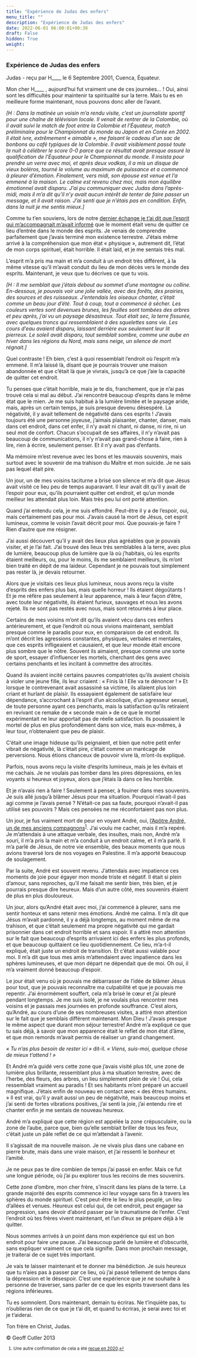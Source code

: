 ```yaml
---
title: "Expérience de Judas des enfers"
menu_title: ""
description: "Expérience de Judas des enfers"
date: 2022-06-01 06:00:01+00:38
draft: False
hidden: True
weight:
---
```

### Expérience de Judas des enfers

Judas - reçu par H____ le 6 Septembre 2001, Cuenca, Équateur.

Mon cher H____ , aujourd’hui fut vraiment une de ces journées… ! Oui, ainsi sont les difficultés pour maintenir ta spiritualité sur la terre. Mais tu es en meilleure forme maintenant, nous pouvons donc aller de l’avant.

*[H : Dans la matinée un voisin m’a rendu visite, c’est un journaliste sportif pour une chaîne de télévision locale. Il venait de rentrer de la Colombie, où il avait suivi le match de foot entre la Colombie et l’Équateur, match préliminaire pour le Championnat du monde au Japon et en Corée en 2002. Il était ivre, extrêmement « aimable », me faisant le cadeau d’un sac de bonbons au café typiques de la Colombie. Il avait visiblement passé toute la nuit à célébrer le score 0-0 parce que ce résultat avait presque assuré la qualification de l’Équateur pour le Championnat du monde. Il insista pour prendre un verre avec moi, et après deux vodkas, il a mis un disque de vieux boléros, tourné le volume au maximum de puissance et a commencé à pleurer d’émotion. Finalement, vers midi, son épouse est venue et l’a emmené à la maison. Le calme est revenu chez moi, mais mon équilibre émotionnel avait disparu. J’ai pu communiquer avec Judas dans l’après-midi, mais il m’a dit qu’il n’y avait aucun  intérêt de tenter de faire passer un message, et il avait raison. J’ai senti que je n’étais pas en condition. Enfin, dans la nuit je me sentis mieux.]*

Comme tu t’en souviens, lors de notre [dernier échange je t’ai dit que l’esprit qui m’accompagnait m’avait informé](/fr-contemporary-messages/fr-contemporary-messages-by-date-order/fr-contemporary-messages-2001/fr-2001-9-5-1-hr-judas/) que le moment était venu de quitter ce lieu d’entrée dans le monde des esprits. Je venais de comprendre parfaitement que j’avais terminé mon existence terrestre. J’étais même arrivé à la compréhension que mon état « physique », autrement dit, l’état de mon corps spirituel, était horrible. Il était laid, et je me sentais très mal.

L’esprit m’a pris ma main et m’a conduit à un endroit très différent, à la même vitesse qu’il m’avait conduit du lieu de mon décès vers le monde des esprits. Maintenant, je veux que tu décrives ce que tu vois.

*[H : Il me semblait que j’étais debout au sommet d’une montagne ou colline. En-dessous, je pouvais voir une jolie vallée, avec des forêts, des prairies, des sources et des ruisseaux. J’entendais les oiseaux chanter, c’était comme un beau jour d’été. Tout à coup, tout a commencé à sécher. Les couleurs vertes sont devenues brunes, les feuilles sont tombées des arbres et peu après, j’ai vu un paysage désastreux. Tout était sec, la terre fissurée, avec quelques troncs qui ressemblaient à des squelettes sans vie. Les cours d’eau avaient disparu, laissant derrière eux seulement leur lit pierreux. Le soleil avait disparu, tout semblait sombre, comme une aube en hiver dans les régions du Nord, mais sans neige, un silence de mort régnait.]*

Quel contraste ! Eh bien, c’est à quoi ressemblait l’endroit où l’esprit m’a emmené. Il m’a laissé là, disant que je pourrais trouver une maison abandonnée et que c’était là que je vivrais, jusqu’à ce que j’aie la capacité de quitter cet endroit.

Tu penses que c’était horrible, mais je te dis, franchement, que je n’ai pas trouvé cela si mal au début. J’ai rencontré beaucoup d’esprits dans le même état que le mien. Je me suis habitué à la lumière limitée et le paysage aride, mais, après un certain temps, je suis presque devenu désespéré. La négativité, il y avait tellement de négativité dans ces esprits ! J’avais toujours été une personne joyeuse, j’aimais plaisanter, chanter, danser, mais dans cet endroit, dans cet enfer, il n’y avait ni chant, ni danse, ni rire, ni un seul mot de confort. Chacun s’occupait de ses affaires, il n’y n’avait pas beaucoup de communications, il n’y n’avait pas grand-chose à faire, rien à lire, rien à écrire, seulement penser. Et il n’y avait pas d’enfants.

Ma mémoire m’est revenue avec les bons et les mauvais souvenirs, mais surtout avec le souvenir de ma trahison du Maître et mon suicide. Je ne sais pas lequel était pire.

Un jour, un de mes voisins taciturne a brisé son silence et m’a dit que Jésus avait visité ce lieu peu de temps auparavant. Il leur avait dit qu’il y avait de l’espoir pour eux, qu’ils pourraient quitter cet endroit, et qu’un monde meilleur les attendait plus loin. Mais très peu lui ont porté attention.

Quand j’ai entendu cela, je me suis effondré. Peut-être il y a de l’espoir, oui, mais certainement pas pour moi. J’avais causé la mort de Jésus, cet esprit lumineux, comme le voisin l’avait décrit pour moi. Que pouvais-je faire ? Rien d’autre que me résigner.

J’ai aussi découvert qu’il y avait des lieux plus agréables que je pouvais visiter, et je l’ai fait. J’ai trouvé des lieux très semblables à la terre, avec plus de lumière, beaucoup plus de lumière que là où j’habitais, où les esprits étaient meilleurs, ou, pour le moins, ils me semblaient meilleurs, ils m’ont bien traité en dépit de ma laideur. Cependant je ne pouvais tout simplement pas rester là, je devais retourner.

Alors que je visitais ces lieux plus lumineux, nous avons reçu la visite d’esprits des enfers plus bas, mais quelle horreur ! Ils étaient dégoûtants ! Et je me réfère pas seulement à leur apparence, mais à leur façon d’être, avec toute leur négativité, ils étaient furieux, sauvages et nous les avons rejeté. Ils ne sont pas restés  avec nous, mais sont retournés à leur place.

Certains de mes voisins m’ont dit qu’ils avaient vécu dans ces enfers antérieurement, et que l’endroit où nous vivions maintenant, semblait presque comme le paradis pour eux, en comparaison de cet endroit. Ils m’ont décrit les agressions constantes, physiques, verbales et mentales, que  ces esprits infligeaient et causaient, et que leur monde était encore plus sombre que le nôtre. Souvent ils aimaient, presque comme une sorte de sport, essayer d’influencer les mortels, cherchant des gens avec certains penchants et les incitant à commettre des atrocités.

Quand ils avaient incité certains pauvres compatriotes qu’ils avaient choisis à violer une jeune fille, ils leur criaient : « Finis là ! Elle va te dénoncer ! » Et lorsque le contrevenant avait assassiné sa victime, ils allaient plus loin criant et hurlant de plaisir. Ils essayaient également de satisfaire leur dépendance, s’accrochant à l’esprit d’un alcoolique, d’un agresseur sexuel, de toute personne ayant ces penchants, mais la satisfaction qu’ils retiraient en revivant ce remake de « seconde main » de ce que le mortel expérimentait ne leur apportait pas de réelle satisfaction. Ils poussaient le mortel de plus en plus profondément dans son vice, mais eux-mêmes, à leur tour, n’obtenaient que peu de plaisir.

C’était une image hideuse qu’ils peignaient, et bien que notre petit enfer vibrait de négativité, là c’était pire, c’était comme un marécage de perversions. Nous étions chanceux de pouvoir vivre là, m’ont-ils expliqué.

Parfois, nous avons reçu la visite d’esprits lumineux, mais je les évitais et me cachais. Je ne voulais pas tomber dans les pires dépressions, en les voyants si heureux et joyeux, alors que j’étais là dans ce lieu horrible.

Et je n’avais rien à faire ! Seulement à penser, à fouiner dans mes souvenirs. Je suis allé jusqu’à blâmer Jésus pour ma situation. Pourquoi n’avait-il pas agi comme je l’avais pensé ? N’était-ce pas sa faute, pourquoi n’avait-il pas utilisé ses pouvoirs ? Mais ces pensées ne me réconfortaient pas non plus.

Un jour, je fus vraiment mort de peur en voyant André, oui, [l’Apôtre André, un de mes anciens compagnons](/fr-contemporary-messages/fr-contemporary-messages-by-date-order/fr-contemporary-messages-2018/fr-2018-3-2-1-af-andrew/)<sup id="a1">[1](#f1)</sup>. J’ai voulu me cacher, mais il m’a repéré. Je m’attendais à une attaque verbale, des insultes, mais non, André m’a souri, il m’a pris la main et m’a conduit à un endroit calme, et il m’a parlé. Il m’a parlé de Jésus, de notre vie ensemble, des beaux moments que nous avions traversé lors de nos voyages en Palestine. Il m’a apporté beaucoup de soulagement.

Par la suite, André est souvent revenu. J’attendais avec impatience ces moments de joie pour égayer mon monde triste et négatif. Il était si plein d’amour, sans reproches, qu’il me faisait me sentir bien, très bien, et je pourrais presque dire heureux. Mais d’un autre côté, mes souvenirs étaient de plus en plus douloureux.

Un jour, alors qu’André était avec moi, j’ai commencé à pleurer, sans me sentir honteux et sans retenir mes émotions. André me calma. Il m’a dit que Jésus m’avait pardonné, il y a déjà longtemps, au moment même de ma trahison, et que c’était seulement ma propre négativité qui me gardait prisonnier dans cet endroit horrible et sans espoir. Il a attiré mon attention sur le fait que beaucoup d’esprits arrivaient ici des enfers les plus profonds, et que beaucoup quittaient ce lieu quotidiennement. Ce lieu, m’a-t-il expliqué, était juste un endroit de transition. Et c’était aussi valable pour moi. Il m’a dit que tous mes amis m’attendaient avec impatience dans les sphères lumineuses, et que mon départ ne dépendait que de moi. Oh oui, il m’a vraiment donné beaucoup d’espoir.

Le jour était venu où je pouvais me débarrasser de l’idée de blâmer Jésus pour tout, que  je pouvais reconnaître ma culpabilité et que je pouvais me repentir. J’ai énormément souffert, cela m’a brisé le cœur et j’ai pleuré pendant longtemps. Je me suis isolé, je ne voulais plus rencontrer mes voisins et je passais mes journées en profonde souffrance. C’est alors, qu’André, au cours d’une de ses nombreuses visites, a attiré mon attention sur le fait que je semblais différent maintenant. Mon Dieu ! J’avais presque le même aspect que durant mon séjour terrestre! André m’a expliqué ce que tu sais déjà, à savoir que mon apparence était le reflet de mon état d’âme, et que mon remords m’avait permis de réaliser un grand changement.

*« Tu n’as plus besoin de rester ici »* dit-il. *« Viens, suis-moi, quelque chose de mieux t’attend ! »*

Et André m’a guidé vers cette zone que j’avais visité plus tôt, une zone de lumière plus brillante, ressemblant plus à ma situation terrestre, avec de l’herbe, des fleurs, des arbres, un lieu simplement plein de vie ! Oui, cela ressemblait vraiment au paradis ! Et ses habitants m’ont préparé un accueil magnifique. J’étais enfin de nouveau en contact avec « des êtres humains. » Il est vrai, qu’il y avait aussi un peu de négativité, mais beaucoup moins et j’ai senti de fortes vibrations positives, j’ai senti la joie, j’ai entendu rire et chanter enfin je me sentais de nouveau heureux.

André m’a expliqué que cette région est appelée la zone crépusculaire, ou la zone de l’aube, parce que, bien qu’elle semblait briller de tous les feux, c’était juste un pâle reflet de ce qui m’attendait à l’avenir.

Il s’agissait de ma nouvelle maison. Je ne vivais plus dans une cabane en pierre brute, mais dans une vraie maison, et j’ai ressenti le bonheur et l’amitié.

Je ne peux pas te dire combien de temps j’ai passé en enfer. Mais ce fut une longue période, où j’ai pu explorer tous les recoins de mes souvenirs.

Cette zone d’ombre, mon cher frère, s’inscrit dans les plans de la terre. La grande majorité des esprits commence ici leur voyage sans fin à travers les sphères du monde spirituel. C’est peut-être le lieu le plus peuplé, un lieu d’allées et venues. Heureux est celui qui, de cet endroit, peut engager sa progression, sans devoir d’abord passer par le traumatisme de l’enfer. C’est l’endroit où tes frères vivent maintenant, et l’un d’eux se prépare déjà à le quitter.

Nous sommes arrivés à un point dans mon expérience qui est un bon endroit pour faire une pause. J’ai beaucoup parlé de lumière et d’obscurité, sans expliquer vraiment ce que cela signifie. Dans mon prochain message, je traiterai de ce sujet très important.

Je vais te laisser maintenant et te donner ma bénédiction. Je suis heureux que tu n’aies pas à passer par ce lieu, où j’ai passé tellement de temps dans la dépression et le désespoir. C’est une expérience que je ne souhaite à personne de traverser, sans parler de ce que les esprits traversent dans les régions inférieures.

Tu es somnolent. Dors maintenant, demain tu écriras. Ne t’inquiète pas, tu n’oublieras rien de ce que je t’ai dit, et quand tu écriras, je serai avec toi et je t’aiderai.

Ton frère en Christ, Judas.

© Geoff Cutler 2013
<small>

1. <large id="f1"> Une autre confirmation de cela a été [reçue en 2020](/fr-contemporary-messages/fr-contemporary-messages-by-date-order/fr-contemporary-messages-2020/fr-2020-8-29-1-jw-andrew/).[↩](#a1)